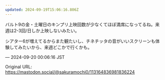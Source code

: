 ```yaml
---
updated: 2024-09-19T15:06:16.806Z
---
```


<p>バルト9の金・土曜日のキンプリ上映回数が少なくてほぼ満席になってるね。来週は2-3回/日しか上映しないみたい。</p><p>シアター6が増えてるからまた観たいし、チネチッタの音がいいスクリーンも体験してみたいから、来週どこかで行くかも。</p>

&mdash; 2024-09-20 00:06:16 JST

Original URL: https://mastodon.social/@sakuramochi0/113164836981836224
